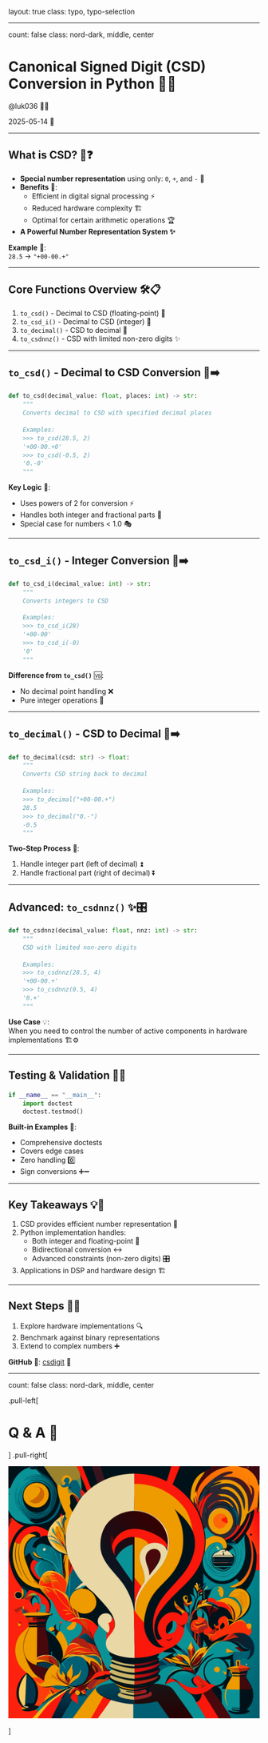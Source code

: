 layout: true
class: typo, typo-selection

---

count: false
class: nord-dark, middle, center

# Canonical Signed Digit (CSD) Conversion in Python 🎯🔢 

@luk036 👨‍💻

2025-05-14 📅

---

## What is CSD? 🧐❓ 

- **Special number representation** using only: `0`, `+`, and `-` 🔢
- **Benefits** 💎:
  - Efficient in digital signal processing ⚡
  - Reduced hardware complexity 🏗️
  - Optimal for certain arithmetic operations 🏆
- **A Powerful Number Representation System ✨**

**Example** 📝:  
`28.5` → `"+00-00.+"`

---

## Core Functions Overview 🛠️📋 

1. `to_csd()` - Decimal to CSD (floating-point) 📌
2. `to_csd_i()` - Decimal to CSD (integer) 🔢
3. `to_decimal()` - CSD to decimal 🔄
4. `to_csdnnz()` - CSD with limited non-zero digits ✨

---

## `to_csd()` - Decimal to CSD Conversion 🔢➡️ 

```python
def to_csd(decimal_value: float, places: int) -> str:
    """
    Converts decimal to CSD with specified decimal places
    
    Examples:
    >>> to_csd(28.5, 2)
    '+00-00.+0'
    >>> to_csd(-0.5, 2)
    '0.-0'
    """
```

**Key Logic** 🔑:
- Uses powers of 2 for conversion ⚡
- Handles both integer and fractional parts 🎯
- Special case for numbers < 1.0 🎭

---

## `to_csd_i()` - Integer Conversion 🔢➡️ 

```python
def to_csd_i(decimal_value: int) -> str:
    """
    Converts integers to CSD
    
    Examples:
    >>> to_csd_i(28)
    '+00-00'
    >>> to_csd_i(-0)
    '0'
    """
```

**Difference from `to_csd()`** 🆚:
- No decimal point handling ❌
- Pure integer operations 🔢

---

## `to_decimal()` - CSD to Decimal 🔄➡️ 

```python
def to_decimal(csd: str) -> float:
    """
    Converts CSD string back to decimal
    
    Examples:
    >>> to_decimal("+00-00.+")
    28.5
    >>> to_decimal("0.-")
    -0.5
    """
```

**Two-Step Process** 🔢:
1. Handle integer part (left of decimal) ⏫
2. Handle fractional part (right of decimal) ⏬

---

## Advanced: `to_csdnnz()` ✨🎛️ 

```python
def to_csdnnz(decimal_value: float, nnz: int) -> str:
    """
    CSD with limited non-zero digits
    
    Examples:
    >>> to_csdnnz(28.5, 4)
    '+00-00.+'
    >>> to_csdnnz(0.5, 4)
    '0.+'
    """
```

**Use Case** 💡:  
When you need to control the number of active components in hardware implementations 🏗️⚙️

---

## Testing & Validation 🧪✅ 

```python
if __name__ == "__main__":
    import doctest
    doctest.testmod()
```

**Built-in Examples** 🧩:
- Comprehensive doctests
- Covers edge cases
- Zero handling 0️⃣
- Sign conversions ➕➖

---

## Key Takeaways 💡🎯 

1. CSD provides efficient number representation 🚀
2. Python implementation handles:
   - Both integer and floating-point 🔢
   - Bidirectional conversion ↔️
   - Advanced constraints (non-zero digits) 🎛️
3. Applications in DSP and hardware design 🏗️

---

## Next Steps 🚀🔜 

1. Explore hardware implementations 🔍
2. Benchmark against binary representations
3. Extend to complex numbers ➕

**GitHub** 🐙: [csdigit](https://github.com/luk036/csdigit) 🔗

---

count: false
class: nord-dark, middle, center

.pull-left[

# Q & A 🎤

] .pull-right[

![Discussion](figs/questions-and-answers.svg)

]
